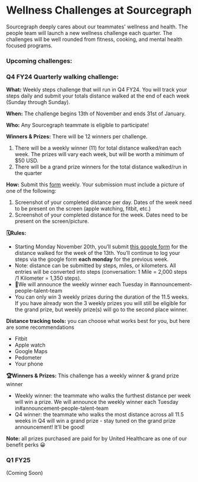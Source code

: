 # **Wellness Challenges at Sourcegraph**

Sourcegraph deeply cares about our teammates' wellness and health. The people team will launch a new wellness challenge each quarter. The challenges will be well rounded from fitness, cooking, and mental health focused programs.

### **Upcoming challenges:**

### **Q4 FY24 Quarterly walking challenge:**

**What:** Weekly steps challenge that will run in Q4 FY24. You will track your steps daily and submit your totals distance walked at the end of each week (Sunday through Sunday).

**When:** The challenge begins 13th of November and ends 31st of January.

**Who:** Any Sourcegraph teammate is eligible to participate!

**Winners & Prizes:** There will be 12 winners per challenge.

1. There will be a weekly winner (11) for total distance walked/ran each week. The prizes will vary each week, but will be worth a minimum of $50 USD.
2. There will be a grand prize winners for the total distance walked/run in the quarter

**How:** Submit this [form](https://docs.google.com/forms/d/e/1FAIpQLScaeHyNx4_k12yT1eZgFOI4KjIMx-6J2Ky9cACexLl7-dTTiw/viewform?usp=sf_link) weekly. Your submission must include a picture of one of the following:

1. Screenshot of your completed distance per day. Dates of the week need to be present on the screen (apple watching, fitbit, etc.)
2. Screenshot of your completed distance for the week. Dates need to be present on the screen/picture.

**🗓️Rules:**

- Starting Monday November 20th, you’ll submit [this google form](https://docs.google.com/forms/d/e/1FAIpQLScaeHyNx4_k12yT1eZgFOI4KjIMx-6J2Ky9cACexLl7-dTTiw/viewform?usp=sf_link) for the distance walked for the week of the 13th. You’ll continue to log your steps via the google form **each monday** for the previous week.
- Note: distance can be submitted by steps, miles, or kilometers. All entries will be converted into steps (conversation: 1 Mile = 2,000 steps /1 Kilometer = 1,350 steps).
- 🏅We will announce the weekly winner each Tuesday in #announcement-people-talent-team
- You can only win 3 weekly prizes during the duration of the 11.5 weeks. If you have already won the 3 weekly prizes you will still be eligible for the grand prize, but weekly prize(s) will go to the second place winner.

**Distance tracking tools:** you can choose what works best for you, but here are some recommendations

- Fitbit
- Apple watch
- Google Maps
- Pedometer
- Your phone

**🏆Winners & Prizes:** This challenge has a weekly winner & grand prize winner

- Weekly winner: the teammate who walks the furthest distance per week will win a prize. We will announce the weekly winner each Tuesday in#announcement-people-talent-team
- Q4 winner: the teammate who walks the most distance across all 11.5 weeks in Q4 will win a grand prize - stay tuned on the grand prize announcement! It’ll be good!

**Note:** all prizes purchased are paid for by United Healthcare as one of our benefit perks 😀

### **Q1 FY25**

(Coming Soon)
